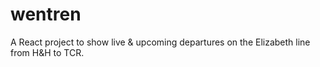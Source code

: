 # wentren

A React project to show live & upcoming departures on the Elizabeth line from H&H to TCR.
